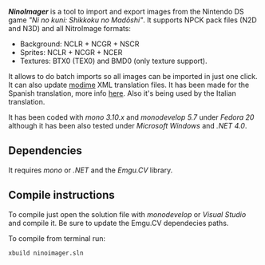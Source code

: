 ***NinoImager*** is a tool to import and export images from the Nintendo DS game *"Ni no kuni: Shikkoku no Madōshi"*. It supports NPCK pack files (N2D and N3D) and all NitroImage formats:
* Background: NCLR + NCGR + NSCR
* Sprites: NCLR + NCGR + NCER
* Textures: BTX0 (TEX0) and BMD0 (only texture support).

It allows to do batch imports so all images can be imported in just one click. It can also update [modime](https://github.com/pleonex/modime) XML translation files. It has been made for the Spanish translation, more info [here](http://www.gradienwords.tk/Ninokuniproject/). Also it's being used by the Italian translation.

It has been coded with *mono 3.10.x* and *monodevelop 5.7* under *Fedora 20* although it has been also tested under *Microsoft Windows* and *.NET 4.0*.

## Dependencies
It requires *mono* or *.NET* and the *Emgu.CV* library.

## Compile instructions
To compile just open the solution file with *monodevelop* or *Visual Studio* and compile it. Be sure to update the Emgu.CV dependecies paths.

To compile from terminal run:
```
xbuild ninoimager.sln
```

